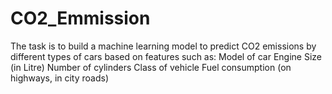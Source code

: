 # CO2_Emmission
The task is to build a machine learning model to predict CO2 emissions by different types of cars based on features such as:  Model of car Engine Size (in Litre) Number of cylinders Class of vehicle Fuel consumption (on highways, in city roads)
